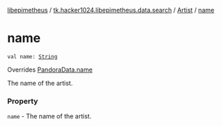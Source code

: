 [libepimetheus](../../index.md) / [tk.hacker1024.libepimetheus.data.search](../index.md) / [Artist](index.md) / [name](./name.md)

# name

`val name: `[`String`](https://kotlinlang.org/api/latest/jvm/stdlib/kotlin/-string/index.html)

Overrides [PandoraData.name](../../tk.hacker1024.libepimetheus.data/-pandora-data/name.md)

The name of the artist.

### Property

`name` - The name of the artist.